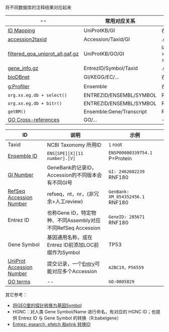 

将不同数据库的注释结果对应起来


| -- | 常用对应关系 | -- |
| -- | -- | -- |
| [ID Mapping](https://www.uniprot.org/help/id_mapping) | UniProtKB/GI | 在线/命令行/py |
| [accession2taxid](ftp.ncbi.nlm.nih.gov/pub/taxonomy/accession2taxid/) | Accession/Taxid/GI | .gz |
| [filtered_goa_uniprot_all.gaf.gz](http://release.geneontology.org/) | UniProtKB/GO/GI | latest-->annotations-->.gz |
| [gene_info.gz](ftp://ftp.ncbi.nlm.nih.gov/gene/DATA/gene_info.gz) | EntrezID/Symbol/Taxid | .gz |
| [bioDBnet](https://biodbnet-abcc.ncifcrf.gov/db/db2db.php) | GI/KEGG/EC/... | 在线 |
| [g:Profiler](https://biit.cs.ut.ee/gprofiler/convert) | Ensemble | 在线，部分物种 |
| ```org.xx.eg.db + select()``` | ENTREZID/ENSEMBL/SYMBOL | R:AnnotationDbi |
| ```org.xx.eg.db + bitr()``` | ENTREZID/ENSEMBL/SYMBOL | R:clusterProfiler |
| ```getBM()``` | Ensemble:Gene/Transcript | R:biomaRt |
| [GO Cross-references](https://geneontology.org/docs/download-mappings/) | GO/... | -- |





| ID | 说明 | 示例 |
| -- | -- | -- |
| Taxid | NCBI Taxonomy 所用ID | ```1``` root |
| [Ensemble ID](http://asia.ensembl.org/info/genome/stable_ids/prefixes.html) | ```ENS[SPE][X][11 number].[V]``` | ```ENSP00000339754.1``` P=Protein |
| [GI Number](https://www.ncbi.nlm.nih.gov/genbank/sequenceids/) | GeneBank的记录ID，Accession的不同版本会有不同GI号 | ```GI: 2462602239``` RNF180 |
| [RefSeq Accession Number](https://www.ncbi.nlm.nih.gov/guide/howto/find-func-gene/) | refseq，nt，nr，(非冗余+人工review) | ```GenBank: XM_054352456.1``` RNF180 |
| Entrez ID | 也称Gene ID，特定物种、不同Assembly对应不同RefSeq Accession | ```GeneID: 285671``` RNF180 |
| Gene Symbol | 基因通用名称，或在Entrez ID前添加LOC前缀作为Symbol | TP53 |
| [UniProt Accession Number](https://www.uniprot.org/help/accession_numbers) | 提交记录，一个[Entry](https://www.uniprot.org/help/entry_name)可能对应多个Accession | ```A2BC19，P56559``` |
| [GO terms](https://geneontology.org/docs/GO-term-elements) | -- | ```GO:0005829``` |




其它参考：

* [将GEO里的探针转换为基因Symbol](https://www.bilibili.com/read/cv14560979/)
* HGNC：对人类 Gene Symbol/Name 进行命名，有对应的 HGNC ID；也提供 Entrez ID 与 Gene Symbol 的转换（R:babelgene）
* [Entrez: esearch, efetch 和elink 转换ID](https://zhuanlan.zhihu.com/p/619251748)





